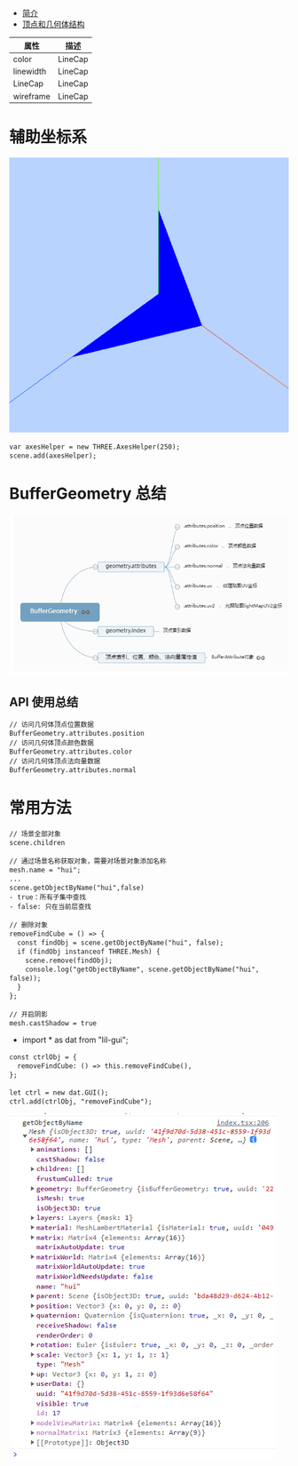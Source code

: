- [简介](md_doc/intro.md)
- [顶点和几何体结构](md_doc/顶点和几何体结构.md)

<table>
  <thead>
      <th>属性</th>
      <th>描述</th>
  </thead>
  <tbody>
    <tr>
      <td>color</td>
      <td>LineCap</td>
    </tr>
    <tr>
      <td>linewidth</td>
      <td>LineCap</td>
    </tr>
     <tr>
      <td>LineCap</td>
      <td>LineCap</td>
    </tr>
    <tr>
      <td>wireframe</td>
      <td>LineCap</td>
    </tr>
  </tbody>
</table>

# 辅助坐标系

![image](img/坐标系.png)

```
var axesHelper = new THREE.AxesHelper(250);
scene.add(axesHelper);
```

# BufferGeometry 总结

![image](img/BufferGeometry总结.png)

## API 使用总结

```
// 访问几何体顶点位置数据
BufferGeometry.attributes.position
// 访问几何体顶点颜色数据
BufferGeometry.attributes.color
// 访问几何体顶点法向量数据
BufferGeometry.attributes.normal
```

# 常用方法

```
// 场景全部对象
scene.children

// 通过场景名称获取对象，需要对场景对象添加名称
mesh.name = "hui";
...
scene.getObjectByName("hui",false)
- true：所有子集中查找
- false: 只在当前层查找

// 删除对象
removeFindCube = () => {
  const findObj = scene.getObjectByName("hui", false);
  if (findObj instanceof THREE.Mesh) {
    scene.remove(findObj);
    console.log("getObjectByName", scene.getObjectByName("hui", false));
  }
};

// 开启阴影
mesh.castShadow = true
```

- import \* as dat from "lil-gui";

```
const ctrlObj = {
  removeFindCube: () => this.removeFindCube(),
};

let ctrl = new dat.GUI();
ctrl.add(ctrlObj, "removeFindCube");
```

![image](img/other/mesh.png)
